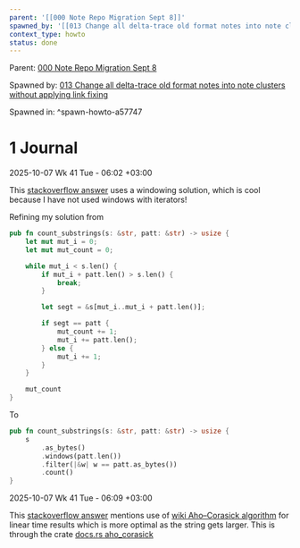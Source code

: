 ```yaml
---
parent: '[[000 Note Repo Migration Sept 8]]'
spawned_by: '[[013 Change all delta-trace old format notes into note clusters without applying link fixing]]'
context_type: howto
status: done
---
```


Parent: [000 Note Repo Migration Sept 8](../000%20Note%20Repo%20Migration%20Sept%208.md)

Spawned by: [013 Change all delta-trace old format notes into note clusters without applying link fixing](../tasks/013%20Change%20all%20delta-trace%20old%20format%20notes%20into%20note%20clusters%20without%20applying%20link%20fixing.md)

Spawned in: [<a name="spawn-howto-a57747" />^spawn-howto-a57747](../tasks/013%20Change%20all%20delta-trace%20old%20format%20notes%20into%20note%20clusters%20without%20applying%20link%20fixing.md#spawn-howto-a57747)

# 1 Journal

2025-10-07 Wk 41 Tue - 06:02 +03:00

This [stackoverflow answer](https://stackoverflow.com/a/68970698/6944447) uses a windowing solution, which is cool because I have not used windows with iterators!

Refining my solution from

````rust
pub fn count_substrings(s: &str, patt: &str) -> usize {
    let mut mut_i = 0;
    let mut mut_count = 0;

    while mut_i < s.len() {
        if mut_i + patt.len() > s.len() {
            break;
        }

        let segt = &s[mut_i..mut_i + patt.len()];

        if segt == patt {
            mut_count += 1;
            mut_i += patt.len();
        } else {
            mut_i += 1;
        }
    }

    mut_count
}
````

To

````rust
pub fn count_substrings(s: &str, patt: &str) -> usize {
    s
        .as_bytes()
        .windows(patt.len())
        .filter(|&w| w == patt.as_bytes())
        .count()
}
````

2025-10-07 Wk 41 Tue - 06:09 +03:00

This [stackoverflow answer](https://stackoverflow.com/a/68971945/6944447) mentions use of [wiki Aho–Corasick algorithm](https://en.wikipedia.org/wiki/Aho%E2%80%93Corasick_algorithm) for linear time results which is more optimal as the string gets larger. This is through the crate [docs.rs aho_corasick](https://docs.rs/aho-corasick/latest/aho_corasick/)
